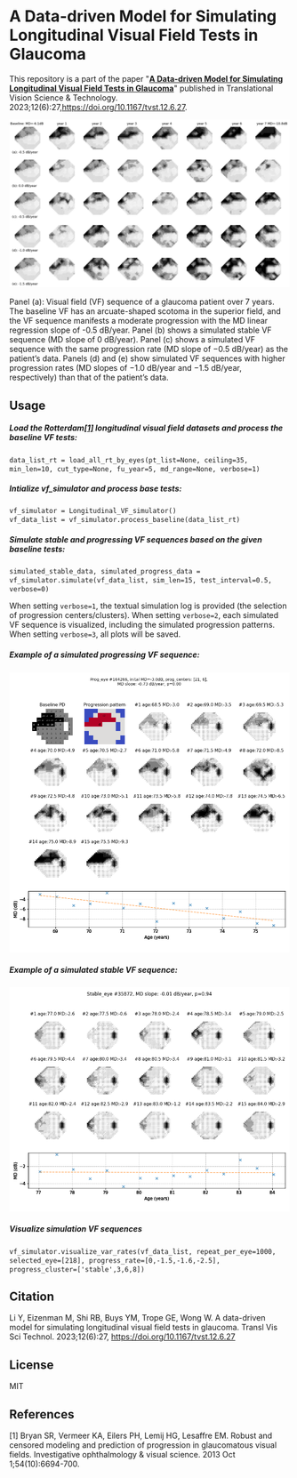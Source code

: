 # A Data-driven Model for Simulating Longitudinal Visual Field Tests in Glaucoma
 This repository is a part of the paper "[**A Data-driven Model for Simulating Longitudinal Visual Field Tests in Glaucoma**](https://tvst.arvojournals.org/article.aspx?articleid=2791260)" published in Translational Vision Science & Technology. 2023;12(6):27,https://doi.org/10.1167/tvst.12.6.27.

![vf_simulator](https://github.com/lcapacitor/glaucomatous-longitudinal-vf-simulator/blob/main/figures/sim_eye_218/eye_218_1090.png)

Panel (a): Visual field (VF) sequence of a glaucoma patient over 7 years. The baseline VF has an arcuate-shaped scotoma in the superior field, and the VF sequence manifests a moderate progression with the MD linear regression slope of -0.5 dB/year. Panel (b) shows a simulated stable VF sequence (MD slope of 0 dB/year). Panel (c) shows a simulated VF sequence with the same progression rate (MD slope of −0.5 dB/year) as the patient’s data. Panels (d) and (e) show simulated VF sequences with higher progression rates (MD slopes of −1.0 dB/year and −1.5 dB/year, respectively) than that of the patient’s data. 

<!--  ## Demo -->
<!--   This [**webpage**](http://34.0.37.44:8080/) is an online demonstration of simulating longitudinal VF tests using our model and the corresponding glaucomatous visions. -->

## Usage
##### Load the **Rotterdam**[[1]](#1) longitudinal visual field datasets and process the baseline VF tests:
```
data_list_rt = load_all_rt_by_eyes(pt_list=None, ceiling=35, min_len=10, cut_type=None, fu_year=5, md_range=None, verbose=1)
```

##### Intialize vf_simulator and process base tests:
```
vf_simulator = Longitudinal_VF_simulator()
vf_data_list = vf_simulator.process_baseline(data_list_rt)
```

##### Simulate stable and progressing VF sequences based on the given baseline tests:
```
simulated_stable_data, simulated_progress_data = vf_simulator.simulate(vf_data_list, sim_len=15, test_interval=0.5, verbose=0)
```
When setting ```verbose=1```, the textual simulation log is provided (the selection of progression centers/clusters).
When setting ```verbose=2```, each simulated VF sequence is visualized, including the simulated progression patterns. 
When setting ```verbose=3```, all plots will be saved. 

##### Example of a simulated progressing VF sequence:
![prog_eye](https://github.com/lcapacitor/glaucomatous-longitudinal-vf-simulator/blob/main/figures/sim_prog/prog_eye_01.png)


##### Example of a simulated stable VF sequence:
![stable_eye](https://github.com/lcapacitor/glaucomatous-longitudinal-vf-simulator/blob/main/figures/sim_stable/stable_eye_01.png)


##### Visualize simulation VF sequences
```
vf_simulator.visualize_var_rates(vf_data_list, repeat_per_eye=1000, selected_eye=[218], progress_rate=[0,-1.5,-1.6,-2.5], progress_cluster=['stable',3,6,8])
```

## Citation
Li Y, Eizenman M, Shi RB, Buys YM, Trope GE, Wong W. A data-driven model for simulating longitudinal visual field tests in
glaucoma. Transl Vis Sci Technol. 2023;12(6):27, https://doi.org/10.1167/tvst.12.6.27

## License
MIT


## References
<a id="1">[1]</a> 
Bryan SR, Vermeer KA, Eilers PH, Lemij HG, Lesaffre EM. Robust and censored modeling and prediction of progression in glaucomatous visual fields. Investigative ophthalmology & visual science. 2013 Oct 1;54(10):6694-700.
